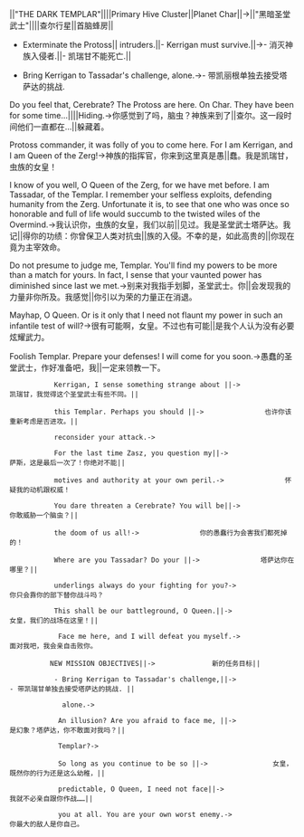 ||"THE DARK TEMPLAR"||||Primary Hive Cluster||Planet Char||->||"黑暗圣堂武士"||||查尔行星||首脑蜂房||

- Exterminate the Protoss||  intruders.||- Kerrigan must survive.||->- 消灭神族入侵者.||- 凯瑞甘不能死亡.||

- Bring Kerrigan to Tassadar's challenge, alone.->- 带凯丽根单独去接受塔萨达的挑战.

Do you feel that, Cerebrate? The Protoss are here. On Char. They have been for some time...||||Hiding.->你感觉到了吗，脑虫？神族来到了||查尔。这一段时间他们一直都在…||躲藏着。

Protoss commander, it was folly of you to come here. For I am Kerrigan, and I am Queen of the Zerg!->神族的指挥官，你来到这里真是愚||蠢。我是凯瑞甘，虫族的女皇！

I know of you well, O Queen of the Zerg, for we have met before. I am Tassadar, of the Templar. I remember your selfless exploits, defending humanity from the Zerg. Unfortunate it is, to see that one who was once so honorable and full of life would succumb to the twisted wiles of the Overmind.->我认识你，虫族的女皇，我们以前||见过。我是圣堂武士塔萨达。我记||得你的功绩：你曾保卫人类对抗虫||族的入侵。不幸的是，如此高贵的||你现在竟为主宰效命。

Do not presume to judge me, Templar. You'll find my powers to be more than a match for yours. In fact, I sense that your vaunted power has diminished since last we met.->别来对我指手划脚，圣堂武士。你||会发现我的力量非你所及。我感觉||你引以为荣的力量正在消退。

Mayhap, O Queen. Or is it only that I need not flaunt my power in such an infantile test of will?->很有可能啊，女皇。不过也有可能||是我个人认为没有必要炫耀武力。

Foolish Templar. Prepare your defenses! I will come for you soon.->愚蠢的圣堂武士，作好准备吧，我||一定来领教一下。

               Kerrigan, I sense something strange about ||->               凯瑞甘，我觉得这个圣堂武士有些不同。||

               this Templar. Perhaps you should ||->               也许你该重新考虑是否进攻。||

               reconsider your attack.-> 

               For the last time Zasz, you question my||->               萨斯，这是最后一次了！你绝对不能|| 

               motives and authority at your own peril.->               怀疑我的动机跟权威！

               You dare threaten a Cerebrate? You will be||->               你敢威胁一个脑虫？||

               the doom of us all!->               你的愚蠢行为会害我们都死掉的！

               Where are you Tassadar? Do your ||->               塔萨达你在哪里？||

               underlings always do your fighting for you?->               你只会靠你的部下替你战斗吗？

               This shall be our battleground, O Queen.||->               女皇，我们的战场在这里！||

                Face me here, and I will defeat you myself.->               面对我吧，我会亲自击败你。

              NEW MISSION OBJECTIVES||->              新的任务目标||

               - Bring Kerrigan to Tassadar's challenge,||->               - 带凯瑞甘单独去接受塔萨达的挑战. ||

                 alone.->                 

                An illusion? Are you afraid to face me, ||->                是幻象？塔萨达，你不敢面对我吗？||

                Templar?-> 

                So long as you continue to be so ||->                女皇，既然你的行为还是这么幼稚，||

                predictable, O Queen, I need not face||->                我就不必亲自跟你作战……|| 

                you at all. You are your own worst enemy.->                你最大的敌人是你自己。

